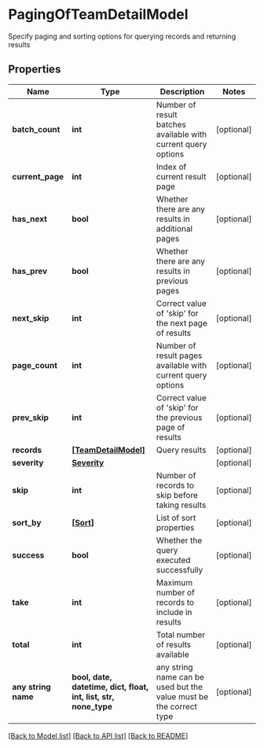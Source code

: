 # PagingOfTeamDetailModel

Specify paging and sorting options for querying records and returning results

## Properties
Name | Type | Description | Notes
------------ | ------------- | ------------- | -------------
**batch_count** | **int** | Number of result batches available with current query options | [optional] 
**current_page** | **int** | Index of current result page | [optional] 
**has_next** | **bool** | Whether there are any results in additional pages | [optional] 
**has_prev** | **bool** | Whether there are any results in previous pages | [optional] 
**next_skip** | **int** | Correct value of &#39;skip&#39; for the next page of results | [optional] 
**page_count** | **int** | Number of result pages available with current query options | [optional] 
**prev_skip** | **int** | Correct value of &#39;skip&#39; for the previous page of results | [optional] 
**records** | [**[TeamDetailModel]**](TeamDetailModel.md) | Query results | [optional] 
**severity** | [**Severity**](Severity.md) |  | [optional] 
**skip** | **int** | Number of records to skip before taking results | [optional] 
**sort_by** | [**[Sort]**](Sort.md) | List of sort properties | [optional] 
**success** | **bool** | Whether the query executed successfully | [optional] 
**take** | **int** | Maximum number of records to include in results | [optional] 
**total** | **int** | Total number of results available | [optional] 
**any string name** | **bool, date, datetime, dict, float, int, list, str, none_type** | any string name can be used but the value must be the correct type | [optional]

[[Back to Model list]](../README.md#documentation-for-models) [[Back to API list]](../README.md#documentation-for-api-endpoints) [[Back to README]](../README.md)


